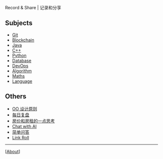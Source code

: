 Record & Share \| 记录和分享

## Subjects

* [Git](git/index.md)
* [Blockchain](blockchain/index.md)
* [Java](java/index.md)
* [C++](https://iridiumcao.github.io/cpp-note/)
* [Python](python/index.md)
* [Database](database/index.md)
* [DevOps](devops/index.md)
* [Algorithm](algorithm/index.md)
* [Maths](maths/index.md)
* [Language](language/index.md)

## Others

* [OO 设计原则](oo-design-principle.md)
* [每日复盘](daily_review.md)
* [房价和房租的一点思考](house_price_rent.md)
* [Chat with AI](ai1ai2.md)
* [简单问答](simple-ask-and-answer.md)
* [Link Roll](link_roll.md)

---

[[About](about.md)]